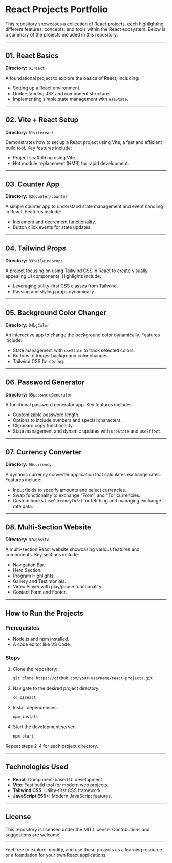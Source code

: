 # React Projects Portfolio

This repository showcases a collection of React projects, each highlighting different features, concepts, and tools within the React ecosystem. Below is a summary of the projects included in this repository:

---

## 01. React Basics
**Directory:** `01react`

A foundational project to explore the basics of React, including:
- Setting up a React environment.
- Understanding JSX and component structure.
- Implementing simple state management with `useState`.

---

## 02. Vite + React Setup
**Directory:** `01vitereact`

Demonstrates how to set up a React project using Vite, a fast and efficient build tool. Key features include:
- Project scaffolding using Vite.
- Hot module replacement (HMR) for rapid development.

---

## 03. Counter App
**Directory:** `02counter/counter`

A simple counter app to understand state management and event handling in React. Features include:
- Increment and decrement functionality.
- Button click events for state updates.

---

## 04. Tailwind Props
**Directory:** `03tailwindprops`

A project focusing on using Tailwind CSS in React to create visually appealing UI components. Highlights include:
- Leveraging utility-first CSS classes from Tailwind.
- Passing and styling props dynamically.

---

## 05. Background Color Changer
**Directory:** `04bgColor`

An interactive app to change the background color dynamically. Features include:
- State management with `useState` to track selected colors.
- Buttons to trigger background color changes.
- Tailwind CSS for styling.

---

## 06. Password Generator
**Directory:** `05passwordGenerator`

A functional password generator app. Key features include:
- Customizable password length.
- Options to include numbers and special characters.
- Clipboard copy functionality.
- State management and dynamic updates with `useState` and `useEffect`.

---

## 07. Currency Converter
**Directory:** `06currency`

A dynamic currency converter application that calculates exchange rates. Features include:
- Input fields to specify amounts and select currencies.
- Swap functionality to exchange "From" and "To" currencies.
- Custom hooks (`useCurrencyInfo`) for fetching and managing exchange rate data.

---

## 08. Multi-Section Website
**Directory:** `07website`

A multi-section React website showcasing various features and components. Key sections include:
- Navigation Bar.
- Hero Section.
- Program Highlights.
- Gallery and Testimonials.
- Video Player with play/pause functionality.
- Contact Form and Footer.

---

## How to Run the Projects

### Prerequisites
- Node.js and npm installed.
- A code editor like VS Code.

### Steps
1. Clone the repository:
   ```bash
   git clone https://github.com/your-username/react-projects.git
   ```

2. Navigate to the desired project directory:
   ```bash
   cd 01react
   ```

3. Install dependencies:
   ```bash
   npm install
   ```

4. Start the development server:
   ```bash
   npm start
   ```

Repeat steps 2-4 for each project directory.

---

## Technologies Used
- **React**: Component-based UI development.
- **Vite**: Fast build tool for modern web projects.
- **Tailwind CSS**: Utility-first CSS framework.
- **JavaScript ES6+**: Modern JavaScript features.

---

## License
This repository is licensed under the MIT License. Contributions and suggestions are welcome!

---

Feel free to explore, modify, and use these projects as a learning resource or a foundation for your own React applications.

